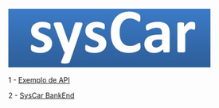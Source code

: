 ![SysCar.png](https://github.com/wenklesleymendes/Portfolio/blob/main/imagens/SysCar.png)

1 - [Exemplo de API](#Dispensables)

2 - [SysCar BankEnd](#Bloaters)


